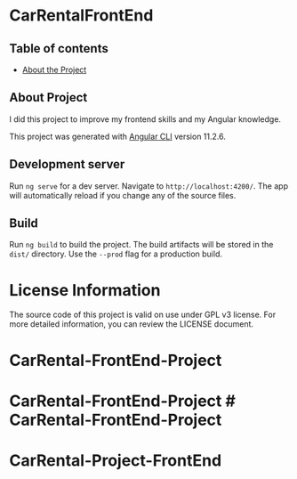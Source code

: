 # CarRentalFrontEnd

## Table of contents
* [About the Project](#about-project)


## About Project
I did this project to improve my frontend skills and my Angular knowledge. 


This project was generated with [Angular CLI](https://github.com/angular/angular-cli) version 11.2.6.

## Development server

Run `ng serve` for a dev server. Navigate to `http://localhost:4200/`. The app will automatically reload if you change any of the source files.

## Build

Run `ng build` to build the project. The build artifacts will be stored in the `dist/` directory. Use the `--prod` flag for a production build.



  
  # License Information
The source code of this project is valid on use under GPL v3 license. For more detailed information, you can review the LICENSE document. 
# CarRental-FrontEnd-Project
# CarRental-FrontEnd-Project # CarRental-FrontEnd-Project
# CarRental-Project-FrontEnd
